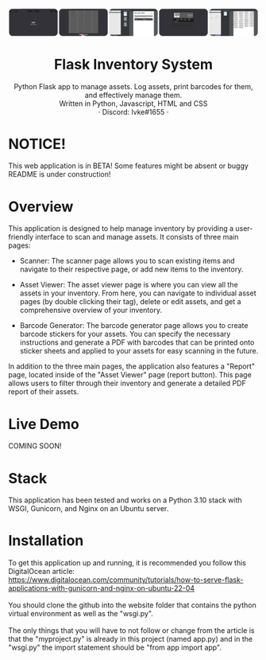 <img width="1000" align="center" src="https://github.com/1vke/Flask-Inventory-System/blob/main/gitStatic/screenys.png">

<p align="center">
  <h1 align="center">Flask Inventory System</h1>

  <p align="center">
    Python Flask app to manage assets. Log assets, print barcodes for them, and effectively manage them.<br>
    Written in Python, Javascript, HTML and CSS<br>
    · Discord: lvke#1655 ·
  </p>
</p>

# NOTICE!
This web application is in BETA! Some features might be absent or buggy<br>
README is under construction!

# Overview
This application is designed to help manage inventory by providing a user-friendly interface to scan and manage assets. It consists of three main pages:

- Scanner: The scanner page allows you to scan existing items and navigate to their respective page, or add new items to the inventory. 

- Asset Viewer: The asset viewer page is where you can view all the assets in your inventory. From here, you can navigate to individual asset pages (by double clicking their tag), delete or edit assets, and get a comprehensive overview of your inventory.

- Barcode Generator: The barcode generator page allows you to create barcode stickers for your assets. You can specify the necessary instructions and generate a PDF with barcodes that can be printed onto sticker sheets and applied to your assets for easy scanning in the future.

In addition to the three main pages, the application also features a "Report" page, located inside of the "Asset Viewer" page (report button). This page allows users to filter through their inventory and generate a detailed PDF report of their assets. 

# Live Demo
COMING SOON!

# Stack
This application has been tested and works on a Python 3.10 stack with WSGI, Gunicorn, and Nginx on an Ubuntu server.

# Installation
To get this application up and running, it is recommended you follow this DigitalOcean article:<br>
https://www.digitalocean.com/community/tutorials/how-to-serve-flask-applications-with-gunicorn-and-nginx-on-ubuntu-22-04<br><br>
You should clone the github into the website folder that contains the python virtual environment as well as the "wsgi.py".<br><br>
The only things that you will have to not follow or change from the article is that the "myproject.py" is already in this project (named app.py) and in the "wsgi.py" the import statement should be "from app import app".
